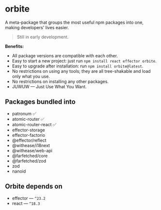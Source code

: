 # orbite

A meta-package that groups the most useful npm packages into one, making developers' lives easier.

> Still in early development.

**Benefits:**

- All package versions are compatible with each other.
- Easy to start a new project: just run `npm install react effector orbite`.
- Easy to upgrade after installation: run `npm install orbite@latest`.
- No restrictions on using any tools; they are all tree-shakable and load only what you use.
- No restrictions on installing any other packages.
- JUWUW — Just Use What You Want.

## Packages bundled into

- patronum ✅
- atomic-router ✅
- atomic-router-react ✅
- effector-storage
- effector-factorio
- @effector/reflect
- @withease/i18next
- @withease/web-api
- @farfetched/core
- @farfetched/zod
- zod
- nanoid

## Orbite depends on

- effector — `^23.2`
- react — `^18.3`

